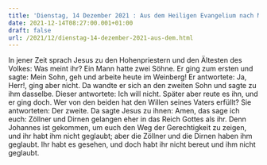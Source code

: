 ```yaml
---
title: 'Dienstag, 14 Dezember 2021 : Aus dem Heiligen Evangelium nach Matthäus - Mt 21,28-32.'
date: 2021-12-14T08:27:00.001+01:00
draft: false
url: /2021/12/dienstag-14-dezember-2021-aus-dem.html
---
```


In jener Zeit sprach Jesus zu den Hohenpriestern und den Ältesten des Volkes: Was meint ihr? Ein Mann hatte zwei Söhne. Er ging zum ersten und sagte: Mein Sohn, geh und arbeite heute im Weinberg! Er antwortete: Ja, Herr!, ging aber nicht. Da wandte er sich an den zweiten Sohn und sagte zu ihm dasselbe. Dieser antwortete: Ich will nicht. Später aber reute es ihn, und er ging doch. Wer von den beiden hat den Willen seines Vaters erfüllt? Sie antworteten: Der zweite. Da sagte Jesus zu ihnen: Amen, das sage ich euch: Zöllner und Dirnen gelangen eher in das Reich Gottes als ihr. Denn Johannes ist gekommen, um euch den Weg der Gerechtigkeit zu zeigen, und ihr habt ihm nicht geglaubt; aber die Zöllner und die Dirnen haben ihm geglaubt. Ihr habt es gesehen, und doch habt ihr nicht bereut und ihm nicht geglaubt.
